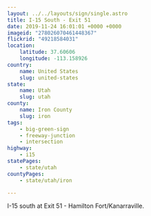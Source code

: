 ```yaml
---
layout: ../../layouts/sign/single.astro
title: I-15 South - Exit 51
date: 2019-11-24 16:01:01 +0000 +0000
imageid: "278026070461448367"
flickrid: "49218584031"
location:
    latitude: 37.60606
    longitude: -113.158926
country:
    name: United States
    slug: united-states
state:
    name: Utah
    slug: utah
county:
    name: Iron County
    slug: iron
tags:
    - big-green-sign
    - freeway-junction
    - intersection
highway:
    - i15
statePages:
    - state/utah
countyPages:
    - state/utah/iron

---
```

I-15 south at Exit 51 - Hamilton Fort/Kanarraville.